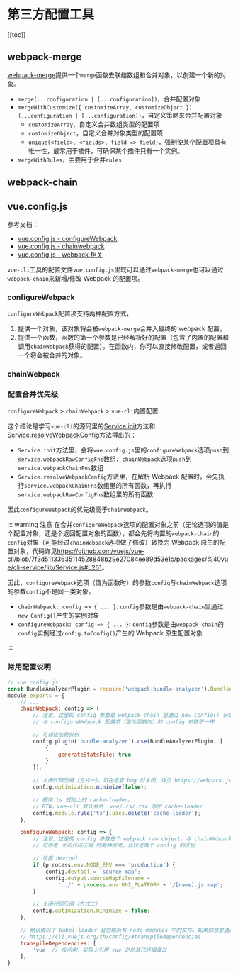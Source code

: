# 第三方配置工具

[[toc]]

## webpack-merge

[webpack-merge](<https://github.com/survivejs/webpack-merge>)提供一个`merge`函数去联结数组和合并对象，以创建一个新的对象。

- `merge(...configuration | [...configuration])`，合并配置对象
- `mergeWithCustomize({ customizeArray, customizeObject })(...configuration | [...configuration])`，自定义策略来合并配置对象
  - `customizeArray`，自定义合并数组类型的配置项
  - `customizeObject`，自定义合并对象类型的配置项
  - `unique(<field>, <fields>, field => field)`，强制使某个配置项具有唯一性，最常用于插件，可确保某个插件只有一个实例。
- `mergeWithRules`，主要用于合并`rules`

## webpack-chain

## vue.config.js

参考文档：

- [vue.config.js - configureWebpack](https://cli.vuejs.org/zh/config/#configurewebpack)
- [vue.config.js - chainwebpack](https://cli.vuejs.org/zh/config/#chainwebpack)
- [vue.config.js - webpack 相关](https://cli.vuejs.org/zh/guide/webpack.html)

`vue-cli`工具的配置文件`vue.config.js`里既可以通过`webpack-merge`也可以通过`webpack-chain`来新增/修改 Webpack 的配置项。

### configureWebpack

`configureWebpack`配置项支持两种配置方式，

1. 提供一个对象，该对象将会被`webpack-merge`合并入最终的 webpack 配置。
2. 提供一个函数，函数的第一个参数是已经解析好的配置（包含了内置的配置和调用`chainWebpack`获得的配置）。在函数内，你可以直接修改配置，或者返回一个将会被合并的对象。

### chainWebpack

### 配置合并优先级

`configureWebpack` > `chainWebpack` > `vue-cli`内置配置

这个结论是学习`vue-cli`的源码里的[Service.init](https://github.com/vuejs/vue-cli/blob/7f3d51133635114528848b29e27084ee89d53e1c/packages/%40vue/cli-service/lib/Service.js#L58)方法和[Service.resolveWebpackConfig](https://github.com/vuejs/vue-cli/blob/7f3d51133635114528848b29e27084ee89d53e1c/packages/%40vue/cli-service/lib/Service.js#L256)方法得出的：

- `Service.init`方法里，会将`vue.config.js`里的`configureWebpack`选项`push`到`service.webpackRawConfigFns`数组，`chainWebpack`选项`push`到`service.webpackChainFns`数组
- `Service.resolveWebpackConfig`方法里，在解析 Webpack 配置时，会先执行`service.webpackChainFns`数组里的所有函数，再执行`service.webpackRawConfigFns`数组里的所有函数

因此`configureWebpack`的优先级高于`chainWebpack`。

::: warning 注意
在合并`configureWebpack`选项的配置对象之前（无论选项的值是个配置对象，还是个返回配置对象的函数），都会先将内置的`webpack-chain`的`config`对象（可能经过`chainWebpack`选项做了修改）转换为 Webpack 原生的配置对象，代码详见<https://github.com/vuejs/vue-cli/blob/7f3d51133635114528848b29e27084ee89d53e1c/packages/%40vue/cli-service/lib/Service.js#L261>。

因此，`configureWebpack`选项（值为函数时）的参数`config`与`chainWebpack`选项的参数`config`不是同一类对象。

- `chainWebpack: config => { ... }`: `config`参数是由`webpack-chain`里通过`new Config()`产生的实例对象
- `configureWebpack: config => { ... }`: `config`参数是由`webpack-chain`的`config`实例经过`config.toConfig()`产生的 Webpack 原生配置对象

:::
### 常用配置说明

```js
// vue.config.js
const BundleAnalyzerPlugin = require('webpack-bundle-analyzer').BundleAnalyzerPlugin;
module.exports = {
    // ...
    chainWebpack: config => {
        // 注意，这里的 config 参数是 webpack-chain 里通过 new Config() 获取来的，
        // 与 configureWebpack 配置项（值为函数时）的 config 参数不一样

        // 可视化依赖分析
        config.plugin('bundle-analyzer').use(BundleAnalyzerPlugin, [
            {
                generateStatsFile: true
            }
        ]);

        // 关闭代码压缩（方式一），可在追查 bug 时关闭，详见 https://webpack.js.org/configuration/optimization/#optimizationminimize
        config.optimization.minimize(false);

        // 删除 ts 规则上的 cache-loader。
        // BTW，vue-cli 默认会给 .vue/.ts/.tsx 添加 cache-loader
        config.module.rule('ts').uses.delete('cache-loader');
    },

    configureWebpack: config => {
        // 注意，这里的 config 参数是个 webpack raw object，与 chainWebpack 里拿到的 config 不一样
        // 可参考 关闭代码压缩 的两种方式，比较这两个 config 的区别

        // 设置 devtool
        if (p rocess.env.NODE_ENV === 'production') {
            config.devtool = 'source-map';
            config.output.sourceMapFilename =
                '../' + process.env.UNI_PLATFORM + '/[name].js.map';
        }

        // 关闭代码压缩（方式二）
        config.optimization.minimize = false;
    },

    // 默认情况下 babel-loader 会忽略所有 node_modules 中的文件。如果你想要通过 Babel 显式转译一个依赖，可以在这个选项中列出来。
    // https://cli.vuejs.org/zh/config/#transpiledependencies
    transpileDependencies: [
        'vue' // 仅示例，实际上引用 vue 之前其已经编译过
    ],
}
```
